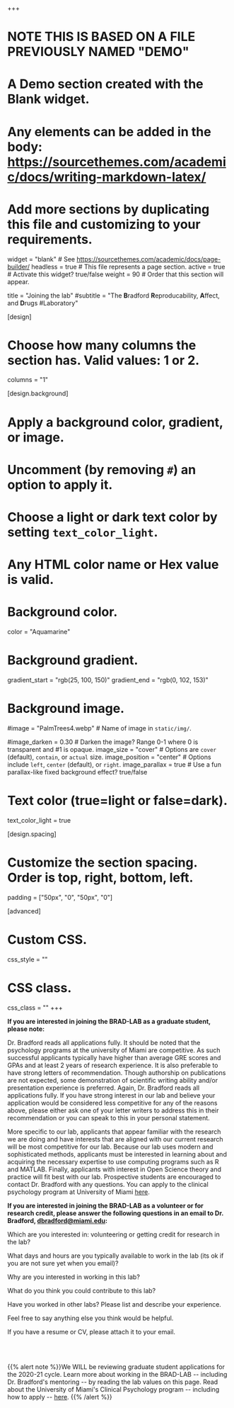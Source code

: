 +++
# NOTE THIS IS BASED ON A FILE PREVIOUSLY NAMED "DEMO"
# A Demo section created with the Blank widget.
# Any elements can be added in the body: https://sourcethemes.com/academic/docs/writing-markdown-latex/
# Add more sections by duplicating this file and customizing to your requirements.

widget = "blank"  # See https://sourcethemes.com/academic/docs/page-builder/
headless = true  # This file represents a page section.
active = true  # Activate this widget? true/false
weight = 90  # Order that this section will appear.


title = "Joining the lab"
#subtitle = "The **B**radford **R**eproducability, **A**ffect, and **D**rugs #Laboratory"

[design]
  # Choose how many columns the section has. Valid values: 1 or 2.
  columns = "1"

[design.background]
  # Apply a background color, gradient, or image.
  #   Uncomment (by removing `#`) an option to apply it.
  #   Choose a light or dark text color by setting `text_color_light`.
  #   Any HTML color name or Hex value is valid.

  # Background color.
   color = "Aquamarine"
  
# Background gradient.
   gradient_start = "rgb(25, 100, 150)"
   gradient_end = "rgb(0, 102, 153)"
  
  # Background image.
  #image = "PalmTrees4.webp"  # Name of image in `static/img/`.
  
  #image_darken = 0.30  # Darken the image? Range 0-1 where 0 is transparent and #1 is opaque.
  image_size = "cover"  #  Options are `cover` (default), `contain`, or `actual` size.
  image_position = "center"  # Options include `left`, `center` (default), or `right`.
  image_parallax = true  # Use a fun parallax-like fixed background effect? true/false

  # Text color (true=light or false=dark).
  text_color_light = true

[design.spacing]
  # Customize the section spacing. Order is top, right, bottom, left.
  padding = ["50px", "0", "50px", "0"]

[advanced]
 # Custom CSS. 
 css_style = ""
 
 # CSS class.
 css_class = ""
+++

**If you are interested in joining the BRAD-LAB as a graduate student, please note:**  

Dr. Bradford reads all applications fully. It should be noted that the psychology programs at the university of Miami are competitive. As such successful applicants typically have higher than average GRE scores and GPAs and at least 2 years of research experience. It is also preferable to have strong letters of recommendation. Though authorship on publications are not expected, some demonstration of scientific writing ability and/or presentation experience is preferred. Again, Dr. Bradford reads all applications fully. If you have strong interest in our lab and believe your application would be considered less competitive for any of the reasons above, please either ask one of your letter writers to address this in their recommendation or you can speak to this in your personal statement.

More specific to our lab, applicants that appear familiar with the research we are doing and have interests that are aligned with our current research will be most competitive for our lab. Because our lab uses modern and sophisticated methods, applicants must be interested in learning about and acquiring the necessary expertise to use computing programs such as R and MATLAB. Finally, applicants with interest in Open Science theory and practice will fit best with our lab. Prospective students are encouraged to contact Dr. Bradford with any questions. You can apply to the clinical psychology program at University of Miami [here](https://www.psy.miami.edu/graduate/how-to-apply/index.html).
 

**If you are interested in joining the BRAD-LAB as a volunteer or for research credit, please answer the following questions in an email to Dr. Bradford, dbradford@miami.edu:**   

Which are you interested in: volunteering or getting credit for research in the lab?  

What days and hours are you typically available to work in the lab (its ok if you are not sure yet when you email)?  

Why are you interested in working in this lab?  

What do you think you could contribute to this lab?  

Have you worked in other labs? Please list and describe your experience.  

Feel free to say anything else you think would be helpful.  

If you have a resume or CV, please attach it to your email.  


<br/>
<br/>

{{% alert note %}}We WILL be reviewing graduate student applications for the 2020-21 cycle. Learn more about working in the BRAD-LAB -- including Dr. Bradford's mentoring -- by reading the lab values on this page. Read about the University of Miami's Clinical Psychology program -- including how to apply -- [here](https://www.psy.miami.edu/graduate/clinical-program/).
{{% /alert %}}

